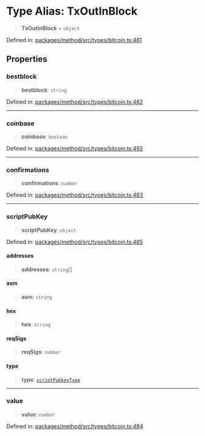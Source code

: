 # Type Alias: TxOutInBlock

> **TxOutInBlock** = `object`

Defined in: [packages/method/src/types/bitcoin.ts:481](https://github.com/dcdpr/did-btcr2-js/blob/4a717493e735221d072999f212891939f4de3f23/packages/method/src/types/bitcoin.ts#L481)

## Properties

### bestblock

> **bestblock**: `string`

Defined in: [packages/method/src/types/bitcoin.ts:482](https://github.com/dcdpr/did-btcr2-js/blob/4a717493e735221d072999f212891939f4de3f23/packages/method/src/types/bitcoin.ts#L482)

***

### coinbase

> **coinbase**: `boolean`

Defined in: [packages/method/src/types/bitcoin.ts:492](https://github.com/dcdpr/did-btcr2-js/blob/4a717493e735221d072999f212891939f4de3f23/packages/method/src/types/bitcoin.ts#L492)

***

### confirmations

> **confirmations**: `number`

Defined in: [packages/method/src/types/bitcoin.ts:483](https://github.com/dcdpr/did-btcr2-js/blob/4a717493e735221d072999f212891939f4de3f23/packages/method/src/types/bitcoin.ts#L483)

***

### scriptPubKey

> **scriptPubKey**: `object`

Defined in: [packages/method/src/types/bitcoin.ts:485](https://github.com/dcdpr/did-btcr2-js/blob/4a717493e735221d072999f212891939f4de3f23/packages/method/src/types/bitcoin.ts#L485)

#### addresses

> **addresses**: `string`[]

#### asm

> **asm**: `string`

#### hex

> **hex**: `string`

#### reqSigs

> **reqSigs**: `number`

#### type

> **type**: [`scriptPubkeyType`](scriptPubkeyType.md)

***

### value

> **value**: `number`

Defined in: [packages/method/src/types/bitcoin.ts:484](https://github.com/dcdpr/did-btcr2-js/blob/4a717493e735221d072999f212891939f4de3f23/packages/method/src/types/bitcoin.ts#L484)
